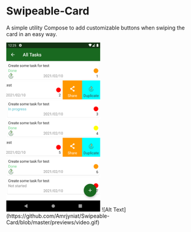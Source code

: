 # Swipeable-Card
A simple utility Compose to add customizable buttons when swiping the card in an easy way.

<img src="https://github.com/Amrjyniat/Swipeable-Card/blob/master/previews/Screenshot.png" width="250" height="450" />
![Alt Text](https://github.com/Amrjyniat/Swipeable-Card/blob/master/previews/video.gif)




